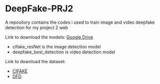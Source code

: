 # DeepFake-PRJ2
A repository contains the codes i used to train image and video deepfake detection for my project 2 web

Link to download the models: [Google Drive](https://drive.google.com/drive/folders/16j5li5QAkFnF6HtLVkuBkXvrYtIJn8i5?usp=sharing)
- cifake_resNet is the image detection model
- deepfake_best_detection is video detection model

Link to download the dataset:
- [CIFAKE](https://www.kaggle.com/datasets/birdy654/cifake-real-and-ai-generated-synthetic-images?select=train)
- [DFD](https://www.kaggle.com/datasets/sanikatiwarekar/deep-fake-detection-dfd-entire-original-dataset?select=DFD_manipulated_sequences)
